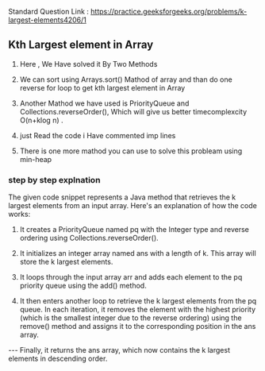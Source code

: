 Standard Question Link : https://practice.geeksforgeeks.org/problems/k-largest-elements4206/1

## Kth Largest element in Array

1. Here , We Have solved it By Two Methods 

2. We can sort using Arrays.sort() Mathod of array and than do one reverse for loop to get 
   kth largest element in Array 


3. Another Mathod we have used is PriorityQueue and Collections.reverseOrder(), Which will give us better timecomplexcity
   O(n+klog n) . 

4. just Read the code i Have commented imp lines 

5. There is one more mathod you can use to solve this probleam using min-heap 


### step by step explnation 

The given code snippet represents a Java method that retrieves the k largest elements from an input array. Here's an explanation of how the code works:

1. It creates a PriorityQueue named pq with the Integer type and reverse ordering using Collections.reverseOrder().

2. It initializes an integer array named ans with a length of k. This array will store the k largest elements.

3. It loops through the input array arr and adds each element to the pq priority queue using the add() method. 

4. It then enters another loop to retrieve the k largest elements from the pq queue. In each iteration, it removes the element with the highest priority (which is the smallest integer due to the reverse ordering) using the remove() method and assigns it to the corresponding position in the ans array.

 --- Finally, it returns the ans array, which now contains the k largest elements in descending order.






